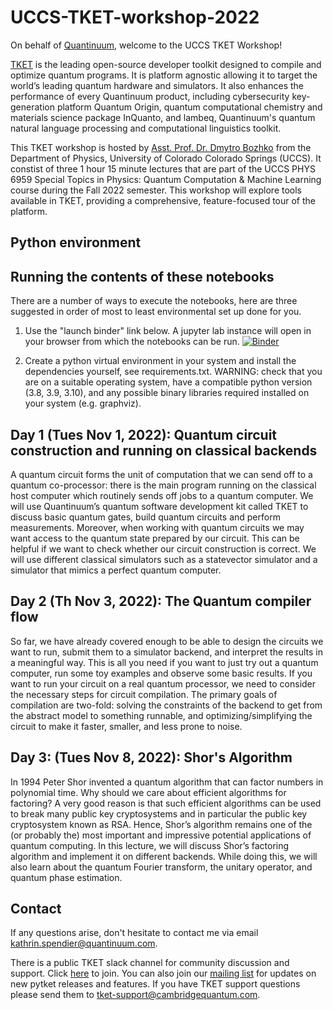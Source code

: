 # UCCS-TKET-workshop-2022

On behalf of [Quantinuum](https://www.quantinuum.com/), welcome to the UCCS TKET Workshop! 

[TKET](https://www.quantinuum.com/developers/tket) is the leading open-source developer toolkit designed to compile and optimize quantum programs. It is platform agnostic allowing it to target the world’s leading quantum hardware and simulators. It also enhances the performance of every Quantinuum product, including cybersecurity key-generation platform Quantum Origin, quantum computational chemistry and materials science package InQuanto, and lambeq, Quantinuum's quantum natural language processing and computational linguistics toolkit. 

This TKET workshop is hosted by [Asst. Prof. Dr. Dmytro Bozhko](https://physics.uccs.edu/dmytro-bozhko) from the Department of Physics, University of Colorado Colorado Springs (UCCS). It constist of three 1 hour 15 minute lectures that are part of the UCCS PHYS 6959 Special Topics in Physics: Quantum Computation & Machine Learning course during the Fall 2022 semester. This workshop will explore tools available in TKET, providing a comprehensive, feature-focused tour of the platform.

## Python environment


## Running the contents of these notebooks
There are a number of ways to execute the notebooks, here are three suggested in
order of most to least environmental set up done for you.

1. Use the "launch binder" link below. A jupyter lab instance will open in your browser from which the notebooks can be run.
[![Binder](https://mybinder.org/badge_logo.svg)](https://mybinder.org/v2/gh/spendierk/UCCS-TKET-workshop-2022/main)

2. Create a python virtual environment in your system and install the
   dependencies yourself, see requirements.txt. WARNING: check that you are on a
   suitable operating system, have a compatible python version (3.8, 3.9, 3.10), and any possible
   binary libraries required installed on your system (e.g. graphviz).

## Day 1 (Tues Nov 1, 2022): Quantum circuit construction and running on classical backends 

A quantum circuit forms the unit of computation that we can send off to a quantum co-processor: there is the main program running on the classical host computer which routinely sends off jobs to a quantum computer. We will use Quantinuum’s quantum software development kit called TKET to discuss basic quantum gates, build quantum circuits and perform measurements. Moreover, when working with quantum circuits we may want access to the quantum state prepared by our circuit. This can be helpful if we want to check whether our circuit construction is correct. We will use different classical simulators such as a statevector simulator and a simulator that mimics a perfect quantum computer. 

 

 ## Day 2 (Th Nov 3, 2022): The Quantum compiler flow  

So far, we have already covered enough to be able to design the circuits we want to run, submit them to a simulator backend, and interpret the results in a meaningful way. This is all you need if you want to just try out a quantum computer, run some toy examples and observe some basic results. If you want to run your circuit on a real quantum processor, we need to consider the necessary steps for circuit compilation. The primary goals of compilation are two-fold: solving the constraints of the backend to get from the abstract model to something runnable, and optimizing/simplifying the circuit to make it faster, smaller, and less prone to noise. 

 

 ## Day 3: (Tues Nov 8, 2022): Shor's Algorithm 

In 1994 Peter Shor invented a quantum algorithm that can factor numbers in polynomial time. Why should we care about efficient algorithms for factoring? A very good reason is that such efficient algorithms can be used to break many public key cryptosystems and in particular the public key cryptosystem known as RSA. Hence, Shor’s algorithm remains one of the (or probably the) most important and impressive potential applications of quantum computing. In this lecture, we will discuss Shor’s factoring algorithm and implement it on different backends. While doing this, we will also learn about the quantum Fourier transform, the unitary operator, and quantum phase estimation.

## Contact

If any questions arise, don't hesitate to contact me via email
[kathrin.spendier@quantinuum.com](mailto:kathrin.spendier@quantinuum.com). 

There is a public TKET slack channel for community discussion and support. Click [here](https://tketusers.slack.com/join/shared_invite/zt-18qmsamj9-UqQFVdkRzxnXCcKtcarLRA#/shared-invite/email) to join. You can also join our [mailing list](https://list.cambridgequantum.com/cgi-bin/mailman/listinfo/tket-users) for updates on new pytket releases and features. If you have TKET support questions please send them to [tket-support@cambridgequantum.com](mailto:tket-support@cambridgequantum.com).
